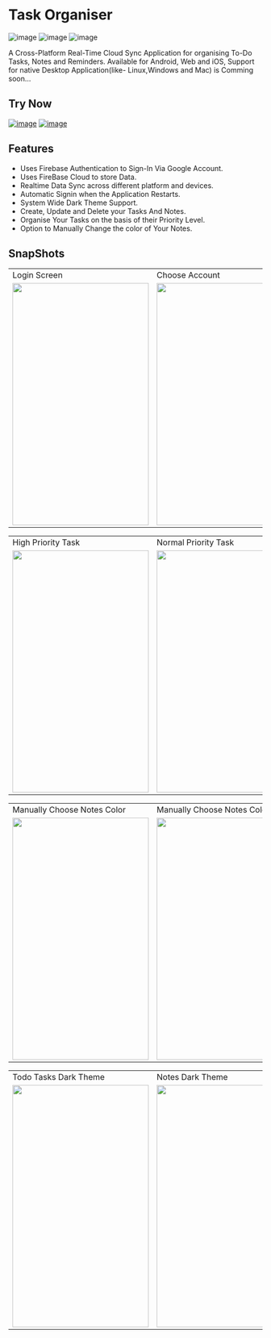 # Task Organiser
![image](https://img.shields.io/badge/Flutter-02569B?style=for-the-badge&logo=flutter&logoColor=white)
![image](https://img.shields.io/badge/Dart-0175C2?style=for-the-badge&logo=dart&logoColor=white)
![image](https://img.shields.io/badge/firebase-ffca28?style=for-the-badge&logo=firebase&logoColor=black)



A Cross-Platform Real-Time Cloud Sync Application for organising To-Do Tasks, Notes and Reminders.
Available for Android, Web and iOS, Support for native Desktop Application(like- Linux,Windows and Mac) is Comming soon...


## Try Now
<a href="https://github.com/utgupta27/task_organiser/releases/download/2.1/Task_Organiser_v2.1.stable.apk" target="_blank">![image](https://img.shields.io/badge/Android-3DDC84?style=for-the-badge&logo=android&logoColor=white)</a> <a href="https://task-organiser-d08f8.web.app/" target="_blank">![image](https://img.shields.io/badge/Google_chrome-4285F4?style=for-the-badge&logo=Google-chrome&logoColor=white)</a>


<!--     https://task-organiser-d08f8.web.app/ -->


## Features
  - Uses Firebase Authentication to Sign-In Via Google Account.
  - Uses FireBase Cloud to store Data.
  - Realtime Data Sync across different platform and devices.
  - Automatic Signin when the Application Restarts.
  - System Wide Dark Theme Support.
  - Create, Update and Delete your Tasks And Notes.
  - Organise Your Tasks on the basis of their Priority Level.
  - Option to Manually Change the color of Your Notes.
  

## SnapShots
<table>
  <tr>
    <td>Login Screen</td>
     <td>Choose Account</td>
    <td>Tasks Page</td>
  </tr>
  <tr>
    <td><img src="https://github.com/utgupta27/task_organiser/blob/firebase-backend/res/snapshots/Screenshot_1625806739.png" width=270 height=480></td>
    <td><img src="https://github.com/utgupta27/task_organiser/blob/firebase-backend/res/snapshots/Screenshot_1625806758.png" width=270 height=480></td>
    <td><img src="https://github.com/utgupta27/task_organiser/blob/firebase-backend/res/snapshots/Screenshot_1625806793.png" width=270 height=480></td>
  </tr>
 </table>

 <table>
  <tr>
    <td>High Priority Task</td>
     <td>Normal Priority Task</td>
    <td>Notes Page</td>
  </tr>
  <tr>
    <td><img src="https://github.com/utgupta27/task_organiser/blob/firebase-backend/res/snapshots/Screenshot_1625806806.png" width=270 height=480></td>
    <td><img src="https://github.com/utgupta27/task_organiser/blob/firebase-backend/res/snapshots/Screenshot_1625806811.png" width=270 height=480></td>
    <td><img src="https://github.com/utgupta27/task_organiser/blob/firebase-backend/res/snapshots/Screenshot_1625806844.png" width=270 height=480></td>
  </tr>
 </table>

<table>
  <tr>
    <td>Manually Choose Notes Color</td>
     <td>Manually Choose Notes Color</td>
    <td>Sign-In Details</td>
  </tr>
  <tr>
    <td><img src="https://github.com/utgupta27/task_organiser/blob/firebase-backend/res/snapshots/Screenshot_1625806848.png" width=270 height=480></td>
    <td><img src="https://github.com/utgupta27/task_organiser/blob/firebase-backend/res/snapshots/Screenshot_1625806852.png" width=270 height=480></td>
    <td><img src="https://github.com/utgupta27/task_organiser/blob/firebase-backend/res/snapshots/Screenshot_1625806869.png" width=270 height=480></td>
  </tr>
 </table>
 



<table>
  <tr>
    <td>Todo Tasks Dark Theme</td>
     <td>Notes Dark Theme</td>
    <td>View Task Dark Theme</td>
  </tr>
  <tr>
    <td><img src="https://github.com/utgupta27/task_organiser/blob/firebase-backend/res/snapshots/Screenshot_1625806917.png" width=270 height=480></td>
    <td><img src="https://github.com/utgupta27/task_organiser/blob/firebase-backend/res/snapshots/Screenshot_1625806922.png" width=270 height=480></td>
    <td><img src="https://github.com/utgupta27/task_organiser/blob/firebase-backend/res/snapshots/Screenshot_1625806930.png" width=270 height=480></td>
  </tr>
 </table>

